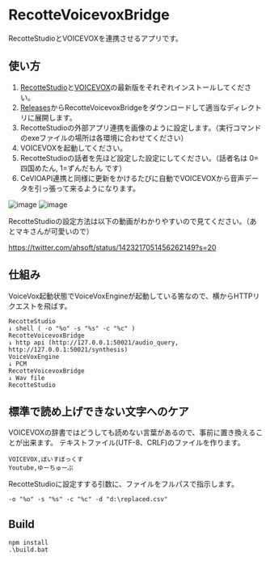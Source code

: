 # RecotteVoicevoxBridge

RecotteStudioとVOICEVOXを連携させるアプリです。

## 使い方

1. [RecotteStudio](https://www.ah-soft.com/rs/updates/)と[VOICEVOX](https://voicevox.hiroshiba.jp/)の最新版をそれぞれインストールしてください。
1. [Releases](https://github.com/wallstudio/RecotteVoicevoxBridge/releases)からRecotteVoicevoxBridgeをダウンロードして適当なディレクトリに展開します。
1. RecotteStudioの外部アプリ連携を画像のように設定します。（実行コマンドのexeファイルの場所は各環境に合わせてください）
1. VOICEVOXを起動してください。
1. RecotteStudioの話者を先ほど設定した設定にしてください。（話者名は 0=四国めたん, 1=ずんだもん です）
1. CeVIOAPI連携と同様に更新をかけるたびに自動でVOICEVOXから音声データを引っ張って来るようになります。

![image](img/config1.png)
![image](img/config2.png)

RecotteStudioの設定方法は以下の動画がわかりやすいので見てください。（あとマキさんが可愛いので）  

https://twitter.com/ahsoft/status/1423217051456262149?s=20


## 仕組み

VoiceVox起動状態でVoiceVoxEngineが起動している筈なので、横からHTTPリクエストを飛ばす。


```
RecotteStudio
↓ shell ( -o "%o" -s "%s" -c "%c" )
RecotteVoicevoxBridge
↓ http api (http://127.0.0.1:50021/audio_query, http://127.0.0.1:50021/synthesis)
VoiceVoxEngine
↓ PCM
RecotteVoicevoxBridge
↓ Wav file
RecotteStudio
```


## 標準で読め上げできない文字へのケア

VOICEVOXの辞書ではどうしても読めない言葉があるので、事前に置き換えることが出来ます。
テキストファイル(UTF-8、CRLF)のファイルを作ります。
```
VOICEVOX,ぼいすぼっくす
Youtube,ゆーちゅーぶ
```


RecotteStudioに設定すする引数に、ファイルをフルパスで指示します。

```
-o "%o" -s "%s" -c "%c" -d "d:\replaced.csv"
```



## Build

```
npm install
.\build.bat
```
